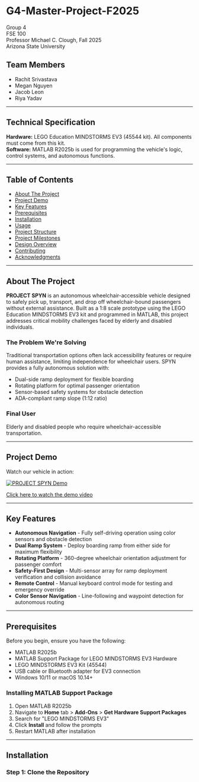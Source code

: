 # G4-Master-Project-F2025

Group 4  
FSE 100  
Professor Michael C. Clough, Fall 2025  
Arizona State University

## Team Members

- Rachit Srivastava
- Megan Nguyen
- Jacob Leon
- Riya Yadav

---

## Technical Specification

**Hardware:** LEGO Education MINDSTORMS EV3 (45544 kit). All components must come from this kit.  
**Software:** MATLAB R2025b is used for programming the vehicle's logic, control systems, and autonomous functions.

---

## Table of Contents

- [About The Project](#about-the-project)
- [Project Demo](#project-demo)
- [Key Features](#key-features)
- [Prerequisites](#prerequisites)
- [Installation](#installation)
- [Usage](#usage)
- [Project Structure](#project-structure)
- [Project Milestones](#project-milestones)
- [Design Overview](#design-overview)
- [Contributing](#contributing)
- [Acknowledgments](#acknowledgments)

---

## About The Project

**PROJECT SPYN** is an autonomous wheelchair-accessible vehicle designed to safely pick up, transport, and drop off wheelchair-bound passengers without external assistance. Built as a 1:8 scale prototype using the LEGO Education MINDSTORMS EV3 kit and programmed in MATLAB, this project addresses critical mobility challenges faced by elderly and disabled individuals.

### The Problem We're Solving

Traditional transportation options often lack accessibility features or require human assistance, limiting independence for wheelchair users. SPYN provides a fully autonomous solution with:

- Dual-side ramp deployment for flexible boarding
- Rotating platform for optimal passenger orientation
- Sensor-based safety systems for obstacle detection
- ADA-compliant ramp slope (1:12 ratio)

### Final User

Elderly and disabled people who require wheelchair-accessible transportation.

---

## Project Demo

Watch our vehicle in action:

[![PROJECT SPYN Demo](https://img.youtube.com/vi/cHd32MXee_0/0.jpg)](https://youtube.com/watch?v=cHd32MXee_0&feature=shared)

[Click here to watch the demo video](https://youtube.com/watch?v=cHd32MXee_0&feature=shared)

---

## Key Features

- **Autonomous Navigation** - Fully self-driving operation using color sensors and obstacle detection
- **Dual Ramp System** - Deploy boarding ramp from either side for maximum flexibility
- **Rotating Platform** - 360-degree wheelchair orientation adjustment for passenger comfort
- **Safety-First Design** - Multi-sensor array for ramp deployment verification and collision avoidance
- **Remote Control** - Manual keyboard control mode for testing and emergency override
- **Color Sensor Navigation** - Line-following and waypoint detection for autonomous routing

---

## Prerequisites

Before you begin, ensure you have the following:

- MATLAB R2025b
- MATLAB Support Package for LEGO MINDSTORMS EV3 Hardware
- LEGO MINDSTORMS EV3 Kit (45544)
- USB cable or Bluetooth adapter for EV3 connection
- Windows 10/11 or macOS 10.14+

### Installing MATLAB Support Package

1. Open MATLAB R2025b
2. Navigate to **Home** tab > **Add-Ons** > **Get Hardware Support Packages**
3. Search for "LEGO MINDSTORMS EV3"
4. Click **Install** and follow the prompts
5. Restart MATLAB after installation

---

## Installation

### Step 1: Clone the Repository

